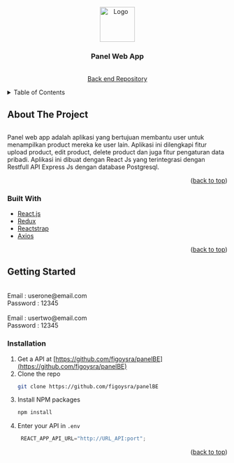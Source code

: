 <div id="top"></div>

<!-- PROJECT LOGO -->
<br />
<div align="center">
  <a href="https://github.com/figoysra/week23Zwallet">
    <img src="images/logo.png" alt="Logo" width="80" height="80">
  </a>

<h3 align="center">Panel Web App</h3>

  <p align="center">
    <br />
    <a href="https://github.com/figoysra/panelBE">Back end Repository</a>
  </p>
</div>



<!-- TABLE OF CONTENTS -->
<details>
  <summary>Table of Contents</summary>
  <ol>
    <li>
      <a href="#about-the-project">About The Project</a>
      <ul>
        <li><a href="#built-with">Built With</a></li>
      </ul>
    </li>
    <li>
      <a href="#getting-started">Getting Started</a>
      <ul>
        <li><a href="#installation">Installation</a></li>
      </ul>
    </li>
  </ol>
</details>



<!-- ABOUT THE PROJECT -->
## About The Project

![]()

Panel web app adalah aplikasi yang bertujuan membantu user untuk menampilkan product mereka ke user lain. Aplikasi ini dilengkapi fitur upload product, edit product, delete product dan juga fitur pengaturan data pribadi. Aplikasi ini dibuat dengan React Js yang terintegrasi dengan Restfull API Express Js dengan database Postgresql.  

<p align="right">(<a href="#top">back to top</a>)</p>



### Built With

* [React.js](https://reactjs.org/)
* [Redux](https://redux.js.org/)
* [Reactstrap](https://reactstrap.github.io/)
* [Axios](https://www.npmjs.com/package/axios)

<p align="right">(<a href="#top">back to top</a>)</p>



<!-- GETTING STARTED -->
## Getting Started

<br/>
Email : userone@email.com <br/>
Password : 12345 <br/>

<br/>
Email : usertwo@email.com <br/>
Password : 12345


### Installation

1. Get a API at [https://github.com/figoysra/panelBE](https://github.com/figoysra/panelBE)
2. Clone the repo
   ```sh
   git clone https://github.com/figoysra/panelBE
   ```
3. Install NPM packages
   ```sh
   npm install
   ```
4. Enter your API in `.env`
   ```js
    REACT_APP_API_URL="http://URL_API:port";
   ```

<p align="right">(<a href="#top">back to top</a>)</p>




